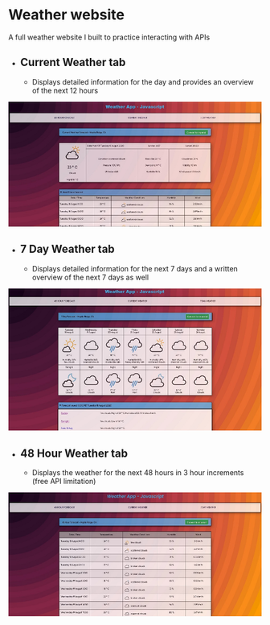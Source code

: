 # Weather website
A full weather website I built to practice interacting with APIs

* ## Current Weather tab
  * Displays detailed information for the day and provides an overview of the next 12 hours

![Current Weather](https://github.com/Sieroslawski/weatherwebsite/blob/master/weather1.JPG)

* ## 7 Day Weather tab
  * Displays detailed information for the next 7 days and a written overview of the next 7 days as well
  
![Current Weather](https://github.com/Sieroslawski/weatherwebsite/blob/master/weather2.JPG)

* ## 48 Hour Weather tab
  * Displays the weather for the next 48 hours in 3 hour increments (free API limitation)
  
![Current Weather](https://github.com/Sieroslawski/weatherwebsite/blob/master/weather3.JPG)
